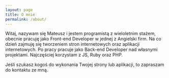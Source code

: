 ```yaml
---
layout: page
title: O mnie
permalink: /about/
---
```


Witaj, nazywam się Mateusz i jestem programistą z wieloletnim stażem, obecnie pracuję jako Front-end Developer w jednej z Angielski firm. Na co dzień zajmuję się tworzeniem stron internetowych oraz aplikacji internetowych. Po pracy pracuje jako Back-end Developer nad własnymi projektami. Najczęściej korzystam z JS, Ruby oraz PHP.

Jeśli szukasz kogoś do wykonania Twojej strony lub aplikacji, to zapraszam do kontaktu ze mną.

